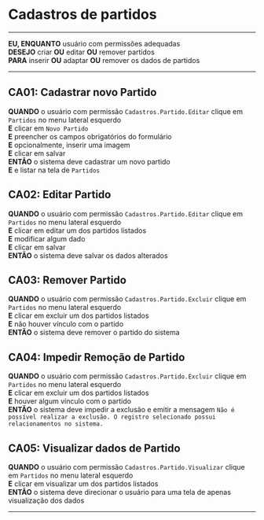 # Cadastros de partidos

---

**EU, ENQUANTO** usuário com permissões adequadas\
**DESEJO** criar **OU** editar **OU** remover partidos\
**PARA** inserir **OU** adaptar **OU** remover os dados de partidos

---

## CA01: Cadastrar novo Partido

**QUANDO** o usuário com permissão `Cadastros.Partido.Editar` clique em `Partidos` no menu lateral esquerdo\
**E** clicar em `Novo Partido`\
**E** preencher os campos obrigatórios do formulário\
**E** opcionalmente, inserir uma imagem\
**E** clicar em salvar\
**ENTÃO** o sistema deve cadastrar um novo partido\
**E** e listar na tela de `Partidos`

## CA02: Editar Partido

**QUANDO** o usuário com permissão `Cadastros.Partido.Editar` clique em `Partidos` no menu lateral esquerdo\
**E** clicar em editar um dos partidos listados\
**E** modificar algum dado\
**E** clicar em salvar\
**ENTÃO** o sistema deve salvar os dados alterados

## CA03: Remover Partido

**QUANDO** o usuário com permissão `Cadastros.Partido.Excluir` clique em `Partidos` no menu lateral esquerdo\
**E** clicar em excluir um dos partidos listados\
**E** não houver vínculo com o partido\
**ENTÃO** o sistema deve remover o partido do sistema

## CA04: Impedir Remoção de Partido

**QUANDO** o usuário com permissão `Cadastros.Partido.Excluir` clique em `Partidos` no menu lateral esquerdo\
**E** clicar em excluir um dos partidos listados\
**E** houver algum vínculo com o partido\
**ENTÃO** o sistema deve impedir a exclusão e emitir a mensagem `Não é possível realizar a exclusão. O registro selecionado possui relacionamentos no sistema.`

## CA05: Visualizar dados de Partido

**QUANDO** o usuário com permissão `Cadastros.Partido.Visualizar` clique em `Partidos` no menu lateral esquerdo\
**E** clicar em visualizar um dos partidos listados\
**ENTÃO** o sistema deve direcionar o usuário para uma tela de apenas visualização dos dados

---
